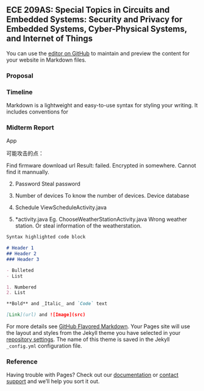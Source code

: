 ## ECE 209AS: Special Topics in Circuits and Embedded Systems: Security and Privacy for Embedded Systems, Cyber-Physical Systems, and Internet of Things

You can use the [editor on GitHub](https://github.com/ffrqw/EE209AS/edit/master/README.md) to maintain and preview the content for your website in Markdown files.

### Proposal

### Timeline

Markdown is a lightweight and easy-to-use syntax for styling your writing. It includes conventions for

### Midterm Report

App

可能攻击的点：

Find firmware download url
Result: failed. Encrypted in somewhere. Cannot find it mannually.

2. Password
Steal password

3. Number of devices
To know the number of devices.
Device database

4. Schedule
ViewScheduleActivity.java

5. *activity.java
Eg. ChooseWeatherStationActivity.java
Wrong weather station. Or steal information of the weatherstation.

```markdown
Syntax highlighted code block

# Header 1
## Header 2
### Header 3

- Bulleted
- List

1. Numbered
2. List

**Bold** and _Italic_ and `Code` text

[Link](url) and ![Image](src)
```

For more details see [GitHub Flavored Markdown](https://guides.github.com/features/mastering-markdown/).
Your Pages site will use the layout and styles from the Jekyll theme you have selected in your [repository settings](https://github.com/ffrqw/EE209AS/settings). The name of this theme is saved in the Jekyll `_config.yml` configuration file.

### Reference

Having trouble with Pages? Check out our [documentation](https://help.github.com/categories/github-pages-basics/) or [contact support](https://github.com/contact) and we’ll help you sort it out.
